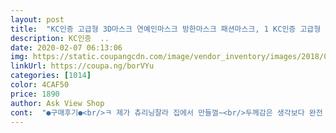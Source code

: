 ```yaml
---
layout: post 
title:  "KC인증 고급형 3D마스크 연예인마스크 방한마스크 패션마스크, 1 KC인증 고급형 3D마스크-블랙" 
description: KC인증  ..
date: 2020-02-07 06:13:06 
img: https://static.coupangcdn.com/image/vendor_inventory/images/2018/04/01/14/2/51854fc0-afd3-4210-9855-2c804ecbec28.jpg 
linkUrl: https://coupa.ng/borVYu 
categories: [1014] 
color: 4CAF50 
price: 1890 
author: Ask View Shop 
cont:  "●구매후기●<br/>ㅋ 제가 츄리닝잘라 집에서 만들껄~<br/>두께감은 생각보다 완전 얇지만 마스크 착용 안하는것보다는 좋을것 같아요~<br/>두번째 구매입니다<br/>반품비가 더 비싸 걍 가지고 있을께요~ ㅠ<br/>세탁해서 말렸는데 마스크 변형없이 좋아요<br/>일단 화면에서 보는 원단이랑 전혀 달라요¥<br/>일회용 마스크는 소비가 넘많아 다회용으로 면마스크랑 함께 구매 했답니다~<br/>좀재대로 만드시지 싼게비지떡 이럴때쓰는말인가요<br/>처음 구매한거랑 재질이 다르네요<br/>첨엔 스폰지같은거였는데 오늘은 천조각 왜일까요<br/>ㅋ 제가 츄리닝잘라 집에서 만들껄~<br/>두께감은 생각보다 완전 얇지만 마스크 착용 안하는것보다는 좋을것 같아요~<br/>두번째 구매입니다<br/>반품비가 더 비싸 걍 가지고 있을께요~ ㅠ<br/>세탁해서 말렸는데 마스크 변형없이 좋아요<br/>일단 화면에서 보는 원단이랑 전혀 달라요¥<br/>일회용 마스크는 소비가 넘많아 다회용으로 면마스크랑 함께 구매 했답니다~<br/>좀재대로 만드시지 싼게비지떡 이럴때쓰는말인가요<br/>처음 구매한거랑 재질이 다르네요<br/>첨엔 스폰지같은거였는데 오늘은 천조각 왜일까요<br/>" 
---
```

